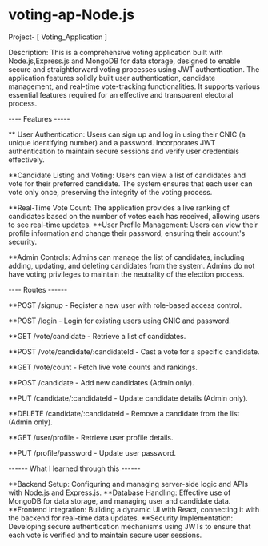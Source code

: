 # voting-ap-Node.js
Project- [ Voting_Application ]

Description: This is a comprehensive voting application built with Node.js,Express.js and MongoDB for data storage, designed to enable secure and straightforward voting processes using JWT authentication. The application features solidly built user authentication, candidate management, and real-time vote-tracking functionalities. It supports various essential features required for an effective and transparent electoral process.

---- Features -----

** User Authentication: Users can sign up and log in using their CNIC (a unique identifying number) and a password. Incorporates JWT authentication to maintain secure sessions and verify user credentials effectively.

**Candidate Listing and Voting: Users can view a list of candidates and vote for their preferred candidate. The system ensures that each user can vote only once, preserving the integrity of the voting process.

**Real-Time Vote Count: The application provides a live ranking of candidates based on the number of votes each has received, allowing users to see real-time updates.
**User Profile Management: Users can view their profile information and change their password, ensuring their account's security.

**Admin Controls: Admins can manage the list of candidates, including adding, updating, and deleting candidates from the system. Admins do not have voting privileges to maintain the neutrality of the election process.

---- Routes ------

**POST /signup - Register a new user with role-based access control.

**POST /login - Login for existing users using CNIC and password.

**GET /vote/candidate - Retrieve a list of candidates.

**POST /vote/candidate/:candidateId - Cast a vote for a specific candidate.

**GET /vote/count - Fetch live vote counts and rankings.

**POST /candidate - Add new candidates (Admin only).

**PUT /candidate/:candidateId - Update candidate details (Admin only).

**DELETE /candidate/:candidateId - Remove a candidate from the list (Admin only).

**GET /user/profile - Retrieve user profile details.

**PUT /profile/password - Update user password.

------ What I learned through this ------

**Backend Setup: Configuring and managing server-side logic and APIs with Node.js and Express.js.
**Database Handling: Effective use of MongoDB for data storage, and managing user and candidate data.
**Frontend Integration: Building a dynamic UI with React, connecting it with the backend for real-time data updates.
**Security Implementation: Developing secure authentication mechanisms using JWTs to ensure that each vote is verified and to maintain secure user sessions.
